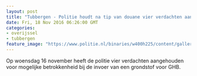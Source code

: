 ```yaml
---
layout: post
title: "Tubbergen - Politie houdt na tip van douane vier verdachten aan voor invoer grondstof drugs"
date: Fri, 18 Nov 2016 06:26:00 GMT
categories: 
- overijssel 
- tubbergen 
feature_image: "https://www.politie.nl/binaries/w400h225/content/gallery/politie/stockfotos/algemeen/aangehouden-arrestant-wordt-in-progis-ingevoerd.jpg"
---
```


Op woensdag 16 november heeft de politie vier verdachten aangehouden voor mogelijke betrokkenheid bij de invoer van een grondstof voor GHB.

